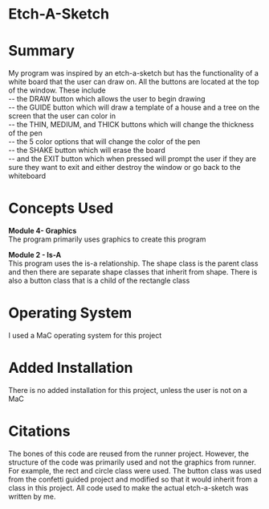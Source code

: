 # Etch-A-Sketch

# Summary
My program was inspired by an etch-a-sketch but has the functionality of a white board that the user
can draw on. All the buttons are located at the top of the window. These include <br />
-- the DRAW button which allows the user to begin drawing <br />
-- the GUIDE button which will draw a template of a house and a tree on the screen that the user can color in <br />
-- the THIN, MEDIUM, and THICK buttons which will change the thickness of the pen <br />
-- the 5 color options that will change the color of the pen <br /> 
-- the SHAKE button which will erase the board <br />
-- and the EXIT button which when pressed will prompt the user if they are sure they want to exit and either destroy the window or go back to the whiteboard <br />

# Concepts Used
**Module 4- Graphics** <br />
    The program primarily uses graphics to create this program <br />

**Module 2 - Is-A** <br />
    This program uses the is-a relationship. The shape class is the parent class and then there are separate shape classes that
    inherit from shape. There is also a button class that is a child of the rectangle class

# Operating System
I used a MaC operating system for this project

# Added Installation
There is no added installation for this project, unless the user is not on a MaC

# Citations
The bones of this code are reused from the runner project. However, the structure of the code was 
primarily used and not the graphics from runner. For example, the rect and circle class were used. The button class was used
from the confetti guided project and modified so that it would inherit from a class in this project. All
code used to make the actual etch-a-sketch was written by me. 

